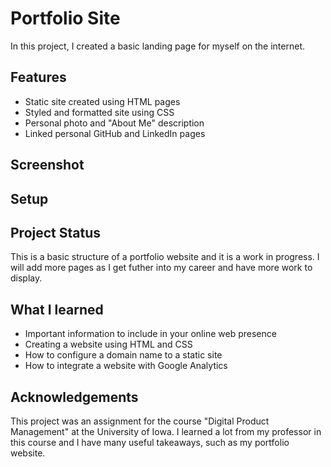 # Portfolio Site
In this project, I created a basic landing page for myself on the internet. 

## Features
* Static site created using HTML pages
* Styled and formatted site using CSS
* Personal photo and "About Me" description
* Linked personal GitHub and LinkedIn pages

## Screenshot


## Setup

## Project Status
This is a basic structure of a portfolio website and it is a work in progress. I will add more pages as I get futher into my career and have more work to display. 

## What I learned 
* Important information to include in your online web presence
* Creating a website using HTML and CSS
* How to configure a domain name to a static site
* How to integrate a website with Google Analytics

## Acknowledgements
This project was an assignment for the course "Digital Product Management" at the University of Iowa. I learned a lot from my professor in this course and I have many useful takeaways, such as my portfolio website. 
